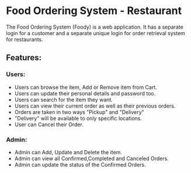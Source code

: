 # **Food Ordering System - Restaurant**
The Food Ordering System (Foody) is a web application. It has a separate login for a customer and a separate unique login for order retrieval system for restaurants.

## Features:
### Users:
- Users can browse the item, Add or Remove item from Cart.
- Users can update their personal details and password too.
- Users can search for the item they want.
- Users can view their current order as well as their previous orders.
- Orders are taken in two ways "Pickup" and "Delivery"
- "Delivery" will be available to only specific locations.
- User can Cancel their Order.
### Admin:
- Admin can Add, Update and Delete the item.
- Admin can view all Confirmed,Completed and Canceled Orders.
- Admin can update the status of the Confirmed Orders.
